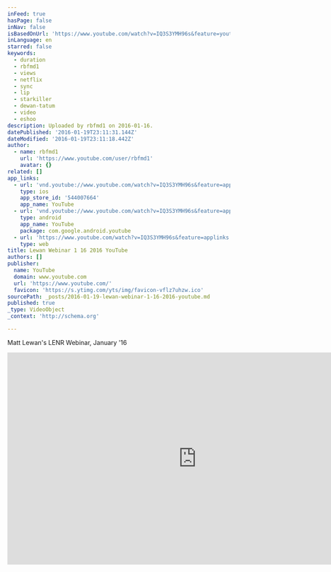 ```yaml
---
inFeed: true
hasPage: false
inNav: false
isBasedOnUrl: 'https://www.youtube.com/watch?v=IQ3S3YMH96s&feature=youtu.be'
inLanguage: en
starred: false
keywords:
  - duration
  - rbfmd1
  - views
  - netflix
  - sync
  - lip
  - starkiller
  - dewan-tatum
  - video
  - eshoo
description: Uploaded by rbfmd1 on 2016-01-16.
datePublished: '2016-01-19T23:11:31.144Z'
dateModified: '2016-01-19T23:11:18.442Z'
author:
  - name: rbfmd1
    url: 'https://www.youtube.com/user/rbfmd1'
    avatar: {}
related: []
app_links:
  - url: 'vnd.youtube://www.youtube.com/watch?v=IQ3S3YMH96s&feature=applinks'
    type: ios
    app_store_id: '544007664'
    app_name: YouTube
  - url: 'vnd.youtube://www.youtube.com/watch?v=IQ3S3YMH96s&feature=applinks'
    type: android
    app_name: YouTube
    package: com.google.android.youtube
  - url: 'https://www.youtube.com/watch?v=IQ3S3YMH96s&feature=applinks'
    type: web
title: Lewan Webinar 1 16 2016 YouTube
authors: []
publisher:
  name: YouTube
  domain: www.youtube.com
  url: 'https://www.youtube.com/'
  favicon: 'https://s.ytimg.com/yts/img/favicon-vflz7uhzw.ico'
sourcePath: _posts/2016-01-19-lewan-webinar-1-16-2016-youtube.md
published: true
_type: VideoObject
_context: 'http://schema.org'

---
```

Matt Lewan's LENR Webinar, January '16

<iframe src="https://cdn.embedly.com/widgets/media.html?src=https%3A%2F%2Fwww.youtube.com%2Fembed%2FIQ3S3YMH96s%3Ffeature%3Doembed&amp;url=https%3A%2F%2Fwww.youtube.com%2Fwatch%3Fv%3DIQ3S3YMH96s%26feature%3Dyoutu.be&amp;image=https%3A%2F%2Fi.ytimg.com%2Fvi%2FIQ3S3YMH96s%2Fhqdefault.jpg&amp;key=b7d04c9b404c499eba89ee7072e1c4f7&amp;type=text%2Fhtml&amp;schema=youtube" width="854" height="480" scrolling="no" frameborder="0" allowfullscreen="allowfullscreen" style=""></iframe>